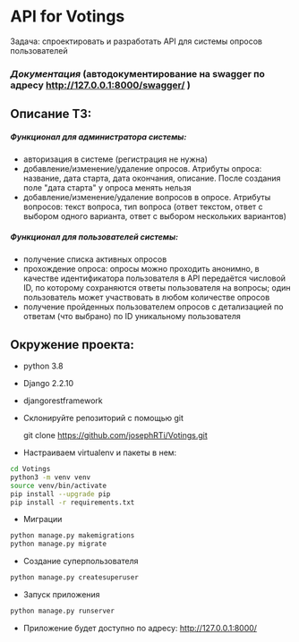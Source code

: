 # API for Votings
Задача: спроектировать и разработать API для системы опросов пользователей

### _Документация_ (автодокументирование на swagger по адресу http://127.0.0.1:8000/swagger/ )

## Описание ТЗ:

##### _Функционал для администратора системы:_
- авторизация в системе (регистрация не нужна)
- добавление/изменение/удаление опросов. Атрибуты опроса: название, дата старта, дата окончания, описание. После создания поле "дата старта" у опроса менять нельзя
- добавление/изменение/удаление вопросов в опросе. Атрибуты вопросов: текст вопроса, тип вопроса (ответ текстом, ответ с выбором одного варианта, ответ с выбором нескольких вариантов)

##### _Функционал для пользователей системы:_
- получение списка активных опросов
- прохождение опроса: опросы можно проходить анонимно, в качестве идентификатора пользователя в API передаётся числовой ID, по которому сохраняются ответы пользователя на вопросы; один пользователь может участвовать в любом количестве опросов
- получение пройденных пользователем опросов с детализацией по ответам (что выбрано) по ID уникальному пользователя


## Окружение проекта:
  * python 3.8
  * Django 2.2.10
  * djangorestframework

* Склонируйте репозиторий с помощью git

    git clone https://github.com/josephRTi/Votings.git
    
* Настраиваем virtualenv и пакеты в нем:
```bash
cd Votings
python3 -m venv venv
source venv/bin/activate
pip install --upgrade pip
pip install -r requirements.txt
```

* Миграции
```bash
python manage.py makemigrations
python manage.py migrate
```
* Создание суперпользователя
```bash
python manage.py createsuperuser
```
* Запуск приложения
```bash
python manage.py runserver
```
* Приложение будет доступно по адресу: http://127.0.0.1:8000/

